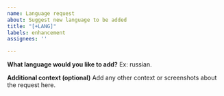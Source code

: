 ```yaml
---
name: Language request
about: Suggest new language to be added
title: "[+LANG]"
labels: enhancement
assignees: ''

---
```


**What language would you like to add?**
Ex: russian.

**Additional context (optional)**
Add any other context or screenshots about the request here.
